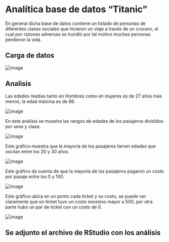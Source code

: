 # Analítica base de datos “Titanic”

En general dicha base de datos contiene un listado de personas de diferentes clases sociales que hicieron un viaje a través de un crucero, el cual por razones adversas se hundió por tal motivo muchas personas perdieron la vida.

## Carga de datos

![image](https://github.com/user-attachments/assets/dcd0d5f9-36c1-4607-860e-07ab60d90bf7)

## Analisis

Las edades medias tanto en Hombres como en mujeres es de 27 años más menos, la edad máxima es de 86.

![image](https://github.com/user-attachments/assets/12fbc6e3-c7b6-4f0c-a3f5-65ee65a92c7a)

En este análisis se muestra las rangos de edades de los pasajeros divididos por sexo y clase.

![image](https://github.com/user-attachments/assets/684e58fa-16fd-45db-9a00-c4360e89527c)

Este gráfico muestra que la mayoría de los pasajeros tienen edades que oscilan entre los 20 y 30 años.

![image](https://github.com/user-attachments/assets/8ee339fe-75eb-4313-a56e-4a5fdcdfe445)

Este gráfico da cuenta de que la mayoría de los pasajeros pagaron un costo por pasaje entre los 0 y 100.

![image](https://github.com/user-attachments/assets/d3ee71aa-d54c-4cd3-b227-415225951f36)

Este gráfico ubica en un ponto cada ticket y su costo, se puede ver claramente que un ticket tuvo un costo excesivo mayor a 500, por otra parte hubo un par de ticket con un costo de 0.

![image](https://github.com/user-attachments/assets/6806cc97-b25b-4a69-9e90-87b25aabb06f)

## Se adjunto el archivo de RStudio con los análisis


